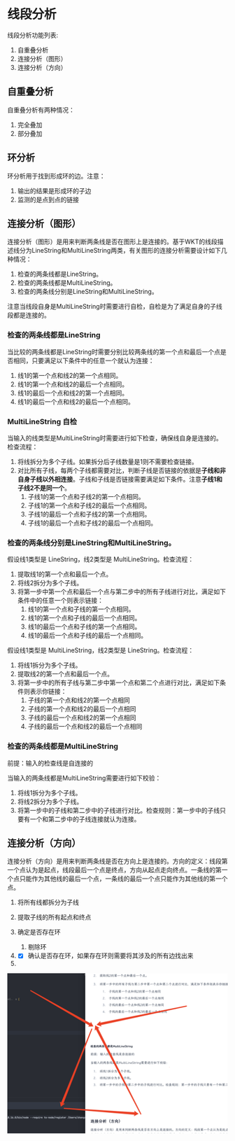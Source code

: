 

# 线段分析
线段分析功能列表:
1. 自重叠分析
2. 连接分析（图形）
3. 连接分析（方向）


## 自重叠分析
自重叠分析有两种情况：
1. 完全叠加
2. 部分叠加


## 环分析
环分析用于找到形成环的边。注意：
1. 输出的结果是形成环的子边
2. 监测的是点到点的链接


## 连接分析（图形）

连接分析（图形）是用来判断两条线是否在图形上是连接的。基于WKT的线段描述线分为LineString和MultiLineString两类，有关图形的连接分析需要设计如下几种情况：

1.   检查的两条线都是LineString。
2.   检查的两条线都是MultiLineString。
3.   检查的两条线分别是LineString和MultiLineString。

注意当线段自身是MultiLineString时需要进行自检，自检是为了满足自身的子线段都是连接的。



### 检查的两条线都是LineString

当比较的两条线都是LineString时需要分别比较两条线的第一个点和最后一个点是否相同，只要满足以下条件中的任意一个就认为连接：

1.   线1的第一个点和线2的第一个点相同。
2.   线1的第一个点和线2的最后一个点相同。
3.   线1的最后一个点和线2的第一个点相同。
4.   线1的最后一个点和线2的最后一个点相同。

### MultiLineString 自检

当输入的线类型是MultiLineString时需要进行如下检查，确保线自身是连接的。检查流程：

1.   将线拆分为多个子线。如果拆分后子线数量是1则不需要检查链接。
2.   对比所有子线，每两个子线都需要对比，判断子线是否链接的依据是**子线和非自身子线以外相连接**。子线和子线是否链接需要满足如下条件。注意**子线1和子线2不是同一个**。
     1.   子线1的第一个点和子线2的第一个点相同。
     2.   子线1的第一个点和子线2的最后一个点相同。
     3.   子线1的最后一个点和子线2的第一个点相同。
     4.   子线1的最后一个点和子线2的最后一个点相同。

### 检查的两条线分别是LineString和MultiLineString。

假设线1类型是 LineString，线2类型是 MultiLineString。检查流程：

1.   提取线1的第一个点和最后一个点。
2.   将线2拆分为多个子线。
3.   将第一步中第一个点和最后一个点与第二步中的所有子线进行对比，满足如下条件中的任意一个则表示链接：
     1.   线1的第一个点和子线的第一个点相同。
     2.   线1的第一个点和子线的最后一个点相同。
     3.   线1的最后一个点和子线的第一个点相同。
     4.   线1的最后一个点和子线的最后一个点相同。




假设线1类型是 MultiLineString，线2类型是 LineString。检查流程：

1.   将线1拆分为多个子线。
2.   提取线2的第一个点和最后一个点。
3.   将第一步中的所有子线与第二步中第一个点和第二个点进行对比，满足如下条件则表示你链接：
     1.   子线的第一个点和线2的第一个点相同
     2.   子线的第一个点和线2的最后一个点相同
     3.   子线的最后一个点和线2的第一个点相同
     4.   子线的最后一个点和线2的最后一个点相同







### 检查的两条线都是MultiLineString

前提：输入的检查线是自连接的

当输入的两条线都是MultiLineString需要进行如下校验：

1.   将线1拆分为多个子线。
2.   将线2拆分为多个子线。
3.   将第一步中的子线和第二步中的子线进行对比。检查规则：第一步中的子线只要有一个和第二步中的子线连接就认为连接。







## 连接分析（方向）

连接分析（方向）是用来判断两条线是否在方向上是连接的。方向的定义：线段第一个点认为是起点，线段最后一个点是终点，方向从起点走向终点。一条线的第一个点只能作为其他线的最后一个点，一条线的最后一个点只能作为其他线的第一个点。



1.   将所有线都拆分为子线
2.   提取子线的所有起点和终点
3.   确定是否存在环
     1.   剔除环



1.   -   [x] 确认是否存在环，如果存在环则需要将其涉及的所有边找出来
2.   

![image-20230607202319502](images/image-20230607202319502.png)
